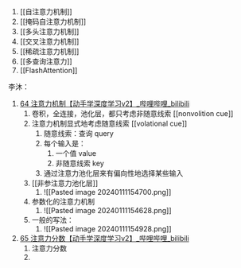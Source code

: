 1.  [[自注意力机制]]
2. [[掩码自注意力机制]]
3. [[多头注意力机制]]
4. [[交叉注意力机制]]
5. [[稀疏注意力机制]]
6. [[多查询注意力]]
7. [[FlashAttention]]

李沐：
1.  [64 注意力机制【动手学深度学习v2】_哔哩哔哩_bilibili](https://www.bilibili.com/video/BV1264y1i7R1)
	1. 卷积，全连接，池化层，都只考虑非随意线索 [[nonvolition cue]]
	2. 注意力机制显式地考虑随意线索 [[volational cue]]
		1. 随意线索：查询 query
		2. 每个输入是：
			1. 一个值 value
			2. 非随意线索 key
		3. 通过注意力池化层来有偏向性地选择某些输入
	3. [[非参注意力池化层]]
		1. ![[Pasted image 20240111154700.png]]
	4. 参数化的注意力机制
		1. ![[Pasted image 20240111154628.png]]
	5. 一般的写法：
		1. ![[Pasted image 20240111154928.png]]
2. [65 注意力分数【动手学深度学习v2】_哔哩哔哩_bilibili](https://www.bilibili.com/video/BV1Tb4y167rb)
	1. 注意力分数
	2. 
